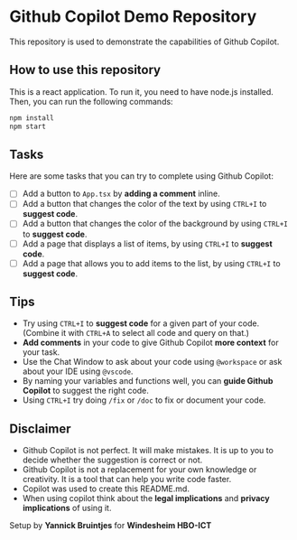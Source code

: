 # Github Copilot Demo Repository
This repository is used to demonstrate the capabilities of Github Copilot.

## How to use this repository
This is a react application. To run it, you need to have node.js installed. Then, you can run the following commands:
```bash
npm install
npm start
```

## Tasks
Here are some tasks that you can try to complete using Github Copilot:
- [ ] Add a button to `App.tsx` by **adding a comment** inline.
- [ ] Add a button that changes the color of the text by using `CTRL+I` to **suggest code**.
- [ ] Add a button that changes the color of the background by using `CTRL+I` to **suggest code**.
- [ ] Add a page that displays a list of items, by using `CTRL+I` to **suggest code**.
- [ ] Add a page that allows you to add items to the list, by using `CTRL+I` to **suggest code**.

## Tips
- Try using `CTRL+I` to **suggest code** for a given part of your code. (Combine it with `CTRL+A` to select all code and query on that.)
- **Add comments** in your code to give Github Copilot **more context** for your task.
- Use the Chat Window to ask about your code using `@workspace` or ask about your IDE using `@vscode`.
- By naming your variables and functions well, you can **guide Github Copilot** to suggest the right code.
- Using `CTRL+I` try doing `/fix` or `/doc` to fix or document your code.

## Disclaimer
- Github Copilot is not perfect. It will make mistakes. It is up to you to decide whether the suggestion is correct or not.
- Github Copilot is not a replacement for your own knowledge or creativity. It is a tool that can help you write code faster.
- Copilot was used to create this README.md.
- When using copilot think about the **legal implications** and **privacy implications** of using it.


Setup by **Yannick Bruintjes** for **Windesheim HBO-ICT**